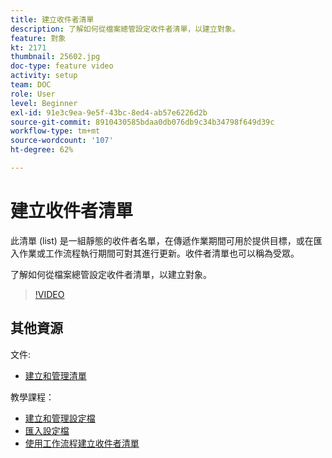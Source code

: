 ```yaml
---
title: 建立收件者清單
description: 了解如何從檔案總管設定收件者清單，以建立對象。
feature: 對象
kt: 2171
thumbnail: 25602.jpg
doc-type: feature video
activity: setup
team: DOC
role: User
level: Beginner
exl-id: 91e3c9ea-9e5f-43bc-8ed4-ab57e6226d2b
source-git-commit: 8910430585bdaa0db076db9c34b34798f649d39c
workflow-type: tm+mt
source-wordcount: '107'
ht-degree: 62%

---
```


# 建立收件者清單

此清單 (list) 是一組靜態的收件者名單，在傳遞作業期間可用於提供目標，或在匯入作業或工作流程執行期間可對其進行更新。收件者清單也可以稱為受眾。

了解如何從檔案總管設定收件者清單，以建立對象。

>[!VIDEO](https://video.tv.adobe.com/v/25602/quality=12)

## 其他資源

文件:

* [建立和管理清單](https://experienceleague.adobe.com/docs/campaign-classic/using/getting-started/profile-management/creating-and-managing-lists.html?lang=en)

教學課程：

* [建立和管理設定檔](/help/profile-management/create-and-manage-profiles.md)
* [匯入設定檔](/help/data-management/importing-profiles.md)
* [使用工作流程建立收件者清單](/help/profile-management/creating-a-list-of-recipients-with-a-workflow.md)
